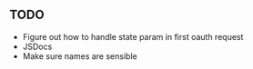 ## TODO
- Figure out how to handle state param in first oauth request
- JSDocs
- Make sure names are sensible
